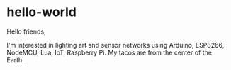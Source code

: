 # hello-world

Hello friends,

I'm interested in lighting art and sensor networks using Arduino, ESP8266, NodeMCU, Lua, IoT, Raspberry Pi.
My tacos are from the center of the Earth.
